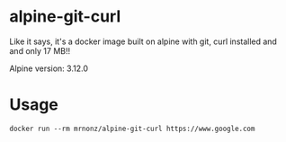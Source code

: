 # alpine-git-curl
Like it says, it's a docker image built on alpine with git, curl installed and and only 17 MB!!

Alpine version: 3.12.0

# Usage
`docker run --rm mrnonz/alpine-git-curl https://www.google.com`
